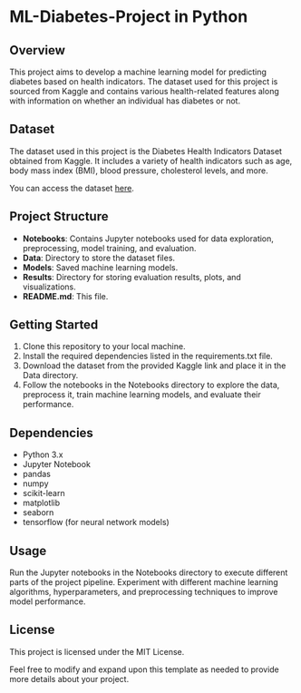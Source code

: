 # **ML-Diabetes-Project in Python**
## **Overview**
This project aims to develop a machine learning model for predicting diabetes based on health indicators. The dataset used for this project is sourced from Kaggle and contains various health-related features along with information on whether an individual has diabetes or not.

## **Dataset**
The dataset used in this project is the Diabetes Health Indicators Dataset obtained from Kaggle. It includes a variety of health indicators such as age, body mass index (BMI), blood pressure, cholesterol levels, and more.

You can access the dataset [here](https://www.kaggle.com/datasets/alexteboul/diabetes-health-indicators-dataset).

## **Project Structure**
* **Notebooks**: Contains Jupyter notebooks used for data exploration, preprocessing, model training, and evaluation.
* **Data**: Directory to store the dataset files.
* **Models**: Saved machine learning models.
* **Results**: Directory for storing evaluation results, plots, and visualizations.
* **README.md**: This file.

## **Getting Started**
1. Clone this repository to your local machine.
2. Install the required dependencies listed in the requirements.txt file.
3. Download the dataset from the provided Kaggle link and place it in the Data directory.
4. Follow the notebooks in the Notebooks directory to explore the data, preprocess it, train machine learning models, and evaluate their performance.
   
## **Dependencies**
* Python 3.x
* Jupyter Notebook
* pandas
* numpy
* scikit-learn
* matplotlib
* seaborn
* tensorflow (for neural network models)
  
## **Usage**
Run the Jupyter notebooks in the Notebooks directory to execute different parts of the project pipeline.
Experiment with different machine learning algorithms, hyperparameters, and preprocessing techniques to improve model performance.
## **License**
This project is licensed under the MIT License.

Feel free to modify and expand upon this template as needed to provide more details about your project.
